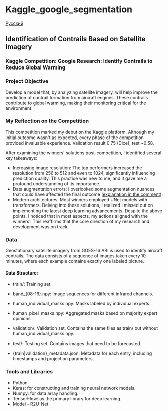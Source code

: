 # Kaggle_google_segmentation

[Русский](README_RUS.md)

## Identification of Contrails Based on Satellite Imagery
### Kaggle Competition: Google Research: Identify Contrails to Reduce Global Warming

### Project Objective
Develop a model that, by analyzing satellite imagery, will help improve the prediction of contrail formation from aircraft engines. These contrails contribute to global warming, making their monitoring critical for the environment.

### My Reflection on the Competition
This competition marked my debut on the Kaggle platform. Although my initial outcome wasn't as expected, every phase of the competition provided invaluable experience. Validation result 0.75 (Dice), test ~0.58. 

After examining the winners' solutions post-competition, I identified several key takeaways:

- Increasing image resolution: The top performers increased the resolution from 256 to 512 and even to 1024, significantly influencing prediction quality. This practice was new to me, and it gave me a profound understanding of its importance.
- Data augmentation errors: I overlooked some augmentation nuances that could have affected the final outcome ([explanation in the comment](https://www.kaggle.com/competitions/google-research-identify-contrails-reduce-global-warming/discussion/430479)).
- Modern architectures: Most winners employed UNet models with transformers. Delving into these solutions, I realized I missed out on implementing the latest deep learning advancements.
Despite the above points, I noticed that in most aspects, my actions aligned with the winners'. This reaffirms that the core direction of my research and development was on track.

### Data
Geostationary satellite imagery from GOES-16 ABI is used to identify aircraft contrails. The data consists of a sequence of images taken every 10 minutes, where each example contains exactly one labeled picture.

#### Data Structure:
- train/: Training set.

- band_{08-16}.npy: Image sequences for different infrared channels.

- human_individual_masks.npy: Masks labeled by individual experts.

- human_pixel_masks.npy: Aggregated masks based on majority expert opinions.

- validation/: Validation set. Contains the same files as train/ but without human_individual_masks.npy.

- test/: Testing set. Contains images that need to be forecasted.

- {train|validation}_metadata.json: Metadata for each entry, including timestamps and projection parameters.

### Tools and Libraries
- Python
- Keras: for constructing and training neural network models.
- Numpy: for data array handling.
- TensorFlow: as the primary library for deep learning.
- Model - R2U-Net